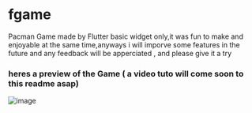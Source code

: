 # fgame
 Pacman Game made by Flutter basic widget only,it was fun to make and enjoyable at the same time,anyways i will imporve some features in the future and any feedback will be apperciated , and please give it a try 
### heres a preview of the Game ( a video tuto will come soon to this readme asap)



![image](https://user-images.githubusercontent.com/91225280/180673777-701e6a2c-e9cd-4899-b234-1f3ca0baeb29.png)
